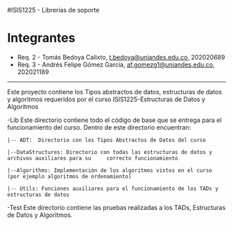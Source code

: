 #ISIS1225 - Librerias de soporte

# Integrantes
* Req. 2 - Tomás Bedoya Calixto, t.bedoya@uniandes.edu.co, 202020689
* Req. 3 - Andrés Felipe Gómez García, af.gomezg1@uniandes.edu.co, 202021189

----------------------------------

Este proyecto contiene los Tipos abstractos de datos, estructuras de datos y algoritmos requeridos por el curso ISIS1225-Estructuras de Datos y Algoritmos

-Lib
Este directorio contiene todo el código de base que se entrega para el funcionamiento del curso.  Dentro de este directorio encuentran:
    
    |-- ADT:  Directorio con los Tipos Abstractos de Datos del curso

    |--DataStructures: Directorio con todas las estructuras de datos y archivos auxiliares para su     correcto funcionamiento

    |--Algorithms: Implementación de los algoritmos vistos en el curso (por ejemplo algoritmos de ordenamiento)

    |-- Utils: Funciones auxiliares para el funcionamiento de los TADs y estructuras de datos

-Test
Este directorio contiene las pruebas realizadas a los TADs, Estructuras de Datos y Algoritmos.

